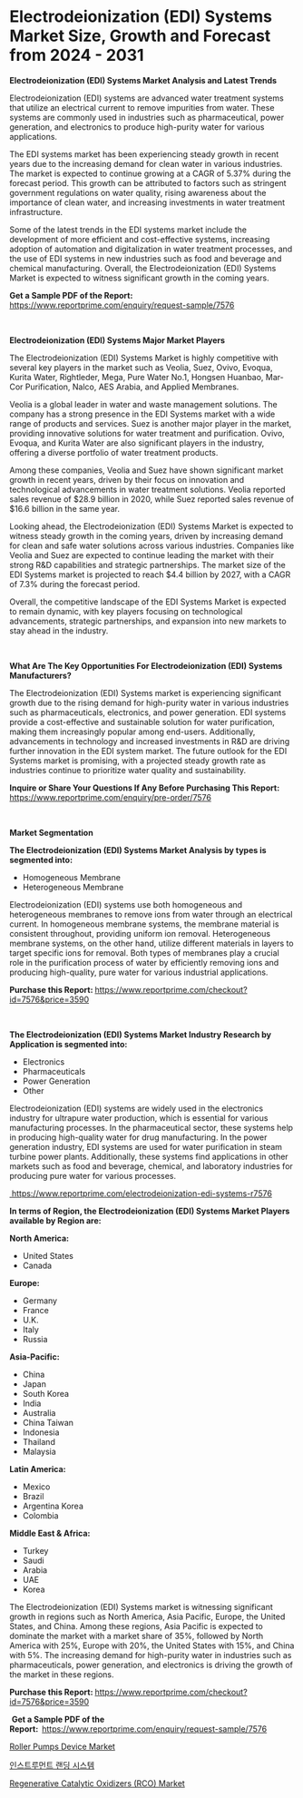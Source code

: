 <p><h1>Electrodeionization (EDI) Systems Market Size, Growth and Forecast from 2024 - 2031</h1></p><p><strong>Electrodeionization (EDI) Systems Market Analysis and Latest Trends</strong></p>
<p><p>Electrodeionization (EDI) systems are advanced water treatment systems that utilize an electrical current to remove impurities from water. These systems are commonly used in industries such as pharmaceutical, power generation, and electronics to produce high-purity water for various applications.</p><p>The EDI systems market has been experiencing steady growth in recent years due to the increasing demand for clean water in various industries. The market is expected to continue growing at a CAGR of 5.37% during the forecast period. This growth can be attributed to factors such as stringent government regulations on water quality, rising awareness about the importance of clean water, and increasing investments in water treatment infrastructure.</p><p>Some of the latest trends in the EDI systems market include the development of more efficient and cost-effective systems, increasing adoption of automation and digitalization in water treatment processes, and the use of EDI systems in new industries such as food and beverage and chemical manufacturing. Overall, the Electrodeionization (EDI) Systems Market is expected to witness significant growth in the coming years.</p></p>
<p><strong>Get a Sample PDF of the Report:&nbsp;</strong> <a href="https://www.reportprime.com/enquiry/request-sample/7576">https://www.reportprime.com/enquiry/request-sample/7576</a></p>
<p>&nbsp;</p>
<p><strong>Electrodeionization (EDI) Systems Major Market Players</strong></p>
<p><p>The Electrodeionization (EDI) Systems Market is highly competitive with several key players in the market such as Veolia, Suez, Ovivo, Evoqua, Kurita Water, Rightleder, Mega, Pure Water No.1, Hongsen Huanbao, Mar-Cor Purification, Nalco, AES Arabia, and Applied Membranes. </p><p>Veolia is a global leader in water and waste management solutions. The company has a strong presence in the EDI Systems market with a wide range of products and services. Suez is another major player in the market, providing innovative solutions for water treatment and purification. Ovivo, Evoqua, and Kurita Water are also significant players in the industry, offering a diverse portfolio of water treatment products.</p><p>Among these companies, Veolia and Suez have shown significant market growth in recent years, driven by their focus on innovation and technological advancements in water treatment solutions. Veolia reported sales revenue of $28.9 billion in 2020, while Suez reported sales revenue of $16.6 billion in the same year.</p><p>Looking ahead, the Electrodeionization (EDI) Systems Market is expected to witness steady growth in the coming years, driven by increasing demand for clean and safe water solutions across various industries. Companies like Veolia and Suez are expected to continue leading the market with their strong R&D capabilities and strategic partnerships. The market size of the EDI Systems market is projected to reach $4.4 billion by 2027, with a CAGR of 7.3% during the forecast period.</p><p>Overall, the competitive landscape of the EDI Systems Market is expected to remain dynamic, with key players focusing on technological advancements, strategic partnerships, and expansion into new markets to stay ahead in the industry.</p></p>
<p>&nbsp;</p>
<p><strong>What Are The Key Opportunities For Electrodeionization (EDI) Systems Manufacturers?</strong></p>
<p><p>The Electrodeionization (EDI) Systems market is experiencing significant growth due to the rising demand for high-purity water in various industries such as pharmaceuticals, electronics, and power generation. EDI systems provide a cost-effective and sustainable solution for water purification, making them increasingly popular among end-users. Additionally, advancements in technology and increased investments in R&D are driving further innovation in the EDI system market. The future outlook for the EDI Systems market is promising, with a projected steady growth rate as industries continue to prioritize water quality and sustainability.</p></p>
<p><strong>Inquire or Share Your Questions If Any Before Purchasing This Report:</strong> <a href="https://www.reportprime.com/enquiry/pre-order/7576">https://www.reportprime.com/enquiry/pre-order/7576</a></p>
<p>&nbsp;</p>
<p><strong>Market Segmentation</strong></p>
<p><strong>The Electrodeionization (EDI) Systems Market Analysis by types is segmented into:</strong></p>
<p><ul><li>Homogeneous Membrane</li><li>Heterogeneous Membrane</li></ul></p>
<p><p>Electrodeionization (EDI) systems use both homogeneous and heterogeneous membranes to remove ions from water through an electrical current. In homogeneous membrane systems, the membrane material is consistent throughout, providing uniform ion removal. Heterogeneous membrane systems, on the other hand, utilize different materials in layers to target specific ions for removal. Both types of membranes play a crucial role in the purification process of water by efficiently removing ions and producing high-quality, pure water for various industrial applications.</p></p>
<p><strong>Purchase this Report:&nbsp;</strong><a href="https://www.reportprime.com/checkout?id=7576&price=3590">https://www.reportprime.com/checkout?id=7576&price=3590</a></p>
<p>&nbsp;</p>
<p><strong>The Electrodeionization (EDI) Systems Market Industry Research by Application is segmented into:</strong></p>
<p><ul><li>Electronics</li><li>Pharmaceuticals</li><li>Power Generation</li><li>Other</li></ul></p>
<p><p>Electrodeionization (EDI) systems are widely used in the electronics industry for ultrapure water production, which is essential for various manufacturing processes. In the pharmaceutical sector, these systems help in producing high-quality water for drug manufacturing. In the power generation industry, EDI systems are used for water purification in steam turbine power plants. Additionally, these systems find applications in other markets such as food and beverage, chemical, and laboratory industries for producing pure water for various processes.</p></p>
<p><a href="https://www.reportprime.com/electrodeionization-edi-systems-r7576">&nbsp;https://www.reportprime.com/electrodeionization-edi-systems-r7576</a></p>
<p><strong>In terms of Region, the Electrodeionization (EDI) Systems Market Players available by Region are:</strong></p>
<p>
    <p> <strong> North America: </strong>
        <ul>
            <li>United States</li>
            <li>Canada</li>
        </ul>
        </p> 
    <p> <strong> Europe: </strong>
        <ul>
            <li>Germany</li>
            <li>France</li>
            <li>U.K.</li>
            <li>Italy</li>
            <li>Russia</li>
        </ul>
        </p> 
    <p> <strong> Asia-Pacific: </strong>
        <ul>
            <li>China</li>
            <li>Japan</li>
            <li>South Korea</li>
            <li>India</li>
            <li>Australia</li>
            <li>China Taiwan</li>
            <li>Indonesia</li>
            <li>Thailand</li>
            <li>Malaysia</li>
        </ul>
        </p> 
    <p> <strong> Latin America: </strong>
        <ul>
            <li>Mexico</li>
            <li>Brazil</li>
            <li>Argentina Korea</li>
            <li>Colombia</li>
        </ul>
        </p> 
    <p> <strong> Middle East & Africa: </strong>
        <ul>
            <li>Turkey</li>
            <li>Saudi</li>
            <li>Arabia</li>
            <li>UAE</li>
            <li>Korea</li>
        </ul>
    </p>
    </p>
<p><p>The Electrodeionization (EDI) Systems market is witnessing significant growth in regions such as North America, Asia Pacific, Europe, the United States, and China. Among these regions, Asia Pacific is expected to dominate the market with a market share of 35%, followed by North America with 25%, Europe with 20%, the United States with 15%, and China with 5%. The increasing demand for high-purity water in industries such as pharmaceuticals, power generation, and electronics is driving the growth of the market in these regions.</p></p>
<p><strong>Purchase this Report: </strong><a href="https://www.reportprime.com/checkout?id=7576&price=3590">https://www.reportprime.com/checkout?id=7576&price=3590</a></p>
<p>&nbsp;<strong>Get a Sample PDF of the Report:&nbsp;&nbsp;</strong><a href="https://www.reportprime.com/enquiry/request-sample/7576">https://www.reportprime.com/enquiry/request-sample/7576</a></p>
<p><strong></strong></p>
<p><p><a href="https://github.com/shotows/Market-Research-Report-List-2/blob/main/roller-pumps-device-market.md">Roller Pumps Device Market</a></p><p><a href="https://github.com/darrellockm3ytan895656/Market-Research-Report-List-1/blob/main/763778424899.md">인스트루먼트 랜딩 시스템</a></p><p><a href="https://github.com/beatblasta/Market-Research-Report-List-2/blob/main/regenerative-catalytic-oxidizers-rco-market.md">Regenerative Catalytic Oxidizers (RCO) Market</a></p></p>